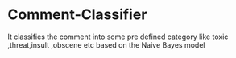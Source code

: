 # Comment-Classifier
It classifies the comment into some pre defined category like toxic ,threat,insult ,obscene etc based on the Naive Bayes model
